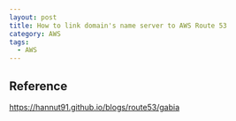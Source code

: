```yaml
---
layout: post
title: How to link domain's name server to AWS Route 53
category: AWS
tags:
  - AWS
---
```


## Reference
https://hannut91.github.io/blogs/route53/gabia


